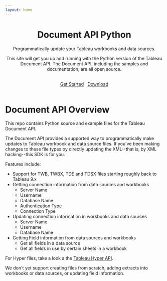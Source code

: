 ```yaml
---
layout: home
---
```

<header class="jumbotron hero-spacer text-center">
    <h1>Document API Python</h1>
    <p>Programmatically update your Tableau workbooks and data sources.</p>
    <p>This site will get you up and running with the Python version of the Tableau Document API. The Document API, including the  samples and documentation, are all open source.</p>
    <br />
    <a class="btn btn-primary btn-lg" href="{{ site.baseurl }}/docs" role="button">Get Started</a>&nbsp;&nbsp;
    <a class="btn btn-primary btn-lg" href="https://github.com/tableau/document-api-python/releases" role="button">Download</a>
</header>

# Document API Overview
This repo contains Python source and example files for the Tableau Document API.

The Document API provides a supported way to programmatically make updates to Tableau workbook and data source files. If you've been making changes to these file types by directly updating the XML--that is, by XML hacking--this SDK is for you.

Features include:

- Support for TWB, TWBX, TDE and TDSX files starting roughly back to Tableau 9.x
- Getting connection information from data sources and workbooks
    - Server Name
    - Username
    - Database Name
    - Authentication Type
    - Connection Type
- Updating connection information in workbooks and data sources
    - Server Name
    - Username
    - Database Name
- Getting Field information from data sources and workbooks
    - Get all fields in a data source
    - Get all fields in use by certain sheets in a workbook

For Hyper files, take a look a the [Tableau Hyper API](https://help.tableau.com/current/api/hyper_api/en-us/index.html).

We don't yet support creating files from scratch, adding extracts into workbooks or data sources, or updating field information.
